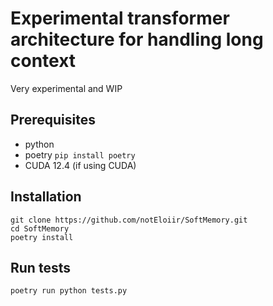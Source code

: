 ﻿# Experimental transformer architecture for handling long context
Very experimental and WIP

## Prerequisites
- python  
- poetry `pip install poetry`  
- CUDA 12.4 (if using CUDA)  

## Installation
```commandline
git clone https://github.com/notEloiir/SoftMemory.git
cd SoftMemory
poetry install
```

## Run tests
```commandline
poetry run python tests.py
```
